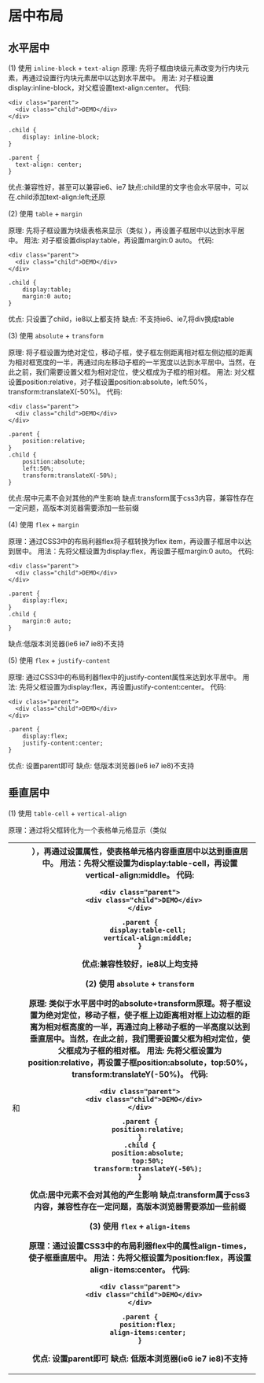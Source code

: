 # 居中布局

## 水平居中

(1) 使用 `inline-block` + `text-align`
原理: 先将子框由块级元素改变为行内块元素，再通过设置行内块元素居中以达到水平居中。
用法: 对子框设置display:inline-block，对父框设置text-align:center。
代码:

```
<div class="parent">
  <div class="child">DEMO</div>
</div>
```

```
.child {
    display: inline-block;
}

.parent {
  text-align: center;
}
```

优点:兼容性好，甚至可以兼容ie6、ie7
缺点:child里的文字也会水平居中，可以在.child添加text-align:left;还原

(2) 使用 `table` + `margin`

原理: 先将子框设置为块级表格来显示（类似 <table>），再设置子框居中以达到水平居中。
用法: 对子框设置display:table，再设置margin:0 auto。
代码:

```
<div class="parent">
  <div class="child">DEMO</div>
</div>
```

```
.child {
    display:table;
    margin:0 auto;
}
```

优点: 只设置了child，ie8以上都支持
缺点: 不支持ie6、ie7,将div换成table

(3) 使用 `absolute` + `transform`

原理: 将子框设置为绝对定位，移动子框，使子框左侧距离相对框左侧边框的距离为相对框宽度的一半，再通过向左移动子框的一半宽度以达到水平居中。当然，在此之前，我们需要设置父框为相对定位，使父框成为子框的相对框。
用法: 对父框设置position:relative，对子框设置position:absolute，left:50%，transform:translateX(-50%)。
代码:

```
<div class="parent">
  <div class="child">DEMO</div>
</div>
```

```
.parent {
    position:relative;
}
.child {
    position:absolute;
    left:50%;
    transform:translateX(-50%);
}
```

优点:居中元素不会对其他的产生影响
缺点:transform属于css3内容，兼容性存在一定问题，高版本浏览器需要添加一些前缀

(4) 使用 `flex` + `margin`

原理：通过CSS3中的布局利器flex将子框转换为flex item，再设置子框居中以达到居中。
用法：先将父框设置为display:flex，再设置子框margin:0 auto。
代码:

```
<div class="parent">
  <div class="child">DEMO</div>
</div>
```

```
.parent {
    display:flex;
}
.child {
    margin:0 auto;
}
```

缺点:低版本浏览器(ie6 ie7 ie8)不支持


(5) 使用 `flex` + `justify-content`

原理: 通过CSS3中的布局利器flex中的justify-content属性来达到水平居中。
用法: 先将父框设置为display:flex，再设置justify-content:center。
代码:

```
<div class="parent">
  <div class="child">DEMO</div>
</div>
```

```
.parent {
    display:flex;
    justify-content:center;
}
```

优点: 设置parent即可
缺点: 低版本浏览器(ie6 ie7 ie8)不支持


## 垂直居中

(1) 使用 `table-cell` + `vertical-align`

原理：通过将父框转化为一个表格单元格显示（类似 <td> 和 <th>），再通过设置属性，使表格单元格内容垂直居中以达到垂直居中。
用法：先将父框设置为display:table-cell，再设置vertical-align:middle。
代码:

```
<div class="parent">
  <div class="child">DEMO</div>
</div>
```

```
.parent {
    display:table-cell;
    vertical-align:middle;
}
```

优点:兼容性较好，ie8以上均支持


(2) 使用 `absolute` + `transform`

原理: 类似于水平居中时的absolute+transform原理。将子框设置为绝对定位，移动子框，使子框上边距离相对框上边边框的距离为相对框高度的一半，再通过向上移动子框的一半高度以达到垂直居中。当然，在此之前，我们需要设置父框为相对定位，使父框成为子框的相对框。
用法: 先将父框设置为position:relative，再设置子框position:absolute，top:50%，transform:translateY(-50%)。
代码:

```
<div class="parent">
  <div class="child">DEMO</div>
</div>
```

```
.parent {
    position:relative;
}
.child {
    position:absolute;
    top:50%;
    transform:translateY(-50%);
}
```

优点:居中元素不会对其他的产生影响
缺点:transform属于css3内容，兼容性存在一定问题，高版本浏览器需要添加一些前缀

(3) 使用 `flex` + `align-items`

原理：通过设置CSS3中的布局利器flex中的属性align-times，使子框垂直居中。
用法：先将父框设置为position:flex，再设置align-items:center。
代码:

```
<div class="parent">
  <div class="child">DEMO</div>
</div>
```

```
.parent {
    position:flex;
    align-items:center;
}
```

优点: 设置parent即可
缺点: 低版本浏览器(ie6 ie7 ie8)不支持


